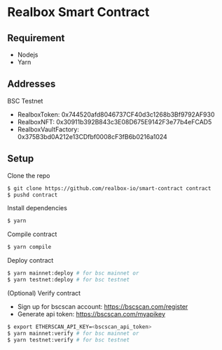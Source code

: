 # Realbox Smart Contract

## Requirement

- Nodejs
- Yarn

## Addresses

BSC Testnet

- RealboxToken: 0x744520afd8046737CF40d3c1268b3Bf9792AF930
- RealboxNFT: 0x30911b392B843c3E08D675E9142F3e77b4eFCAD5
- RealboxVaultFactory: 0x375B3bd0A212e13CDfbf0008cF3fB6b0216a1024

## Setup

Clone the repo

```bash
$ git clone https://github.com/realbox-io/smart-contract contract
$ pushd contract
```

Install dependencies

```bash
$ yarn
```

Compile contract

```bash
$ yarn compile
```

Deploy contract

```bash
$ yarn mainnet:deploy # for bsc mainnet or
$ yarn testnet:deploy # for bsc testnet
```

(Optional) Verify contract

- Sign up for bscscan account: https://bscscan.com/register
- Generate api token: https://bscscan.com/myapikey

```bash
$ export ETHERSCAN_API_KEY=<bscscan_api_token>
$ yarn mainnet:verify # for bsc mainnet or
$ yarn testnet:verify # for bsc testnet
```
